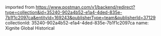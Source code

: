 imported from https://www.postman.com/v1/backend/redirect?type=collection&id=35240-902a4b52-e1a4-4ded-835e-7b1f1c2097ca&entityId=169243&publisherType=team&publisherId=37129
collectionId: 35240-902a4b52-e1a4-4ded-835e-7b1f1c2097ca
name: Xignite Global Historical